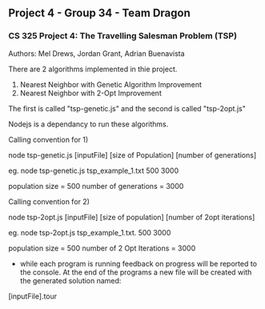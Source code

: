 ## Project 4 - Group 34 - Team Dragon


### CS 325 Project 4: The Travelling Salesman Problem (TSP)
Authors: Mel Drews, Jordan Grant, Adrian Buenavista

There are 2 algorithms implemented in thie project.

1) Nearest Neighbor with Genetic Algorithm Improvement
2) Nearest Neighbor with 2-Opt Improvement

The first is called "tsp-genetic.js" and the second is called "tsp-2opt.js"

Nodejs is a dependancy to run these algorithms.

Calling convention for 1)

node tsp-genetic.js [inputFile] [size of Population] [number of generations]

eg. node tsp-genetic.js tsp_example_1.txt 500 3000

population size = 500
number of generations = 3000

Calling convention for 2)

node tsp-2opt.js [inputFile] [size of population] [number of 2opt iterations]

eg. node tsp-2opt.js tsp_example_1.txt. 500 3000

population size = 500
number of 2 Opt Iterations  = 3000


* while each program is running feedback on progress will be reported to the
  console. At the end of the programs a new file will be created with the
generated solution named:

[inputFile].tour
